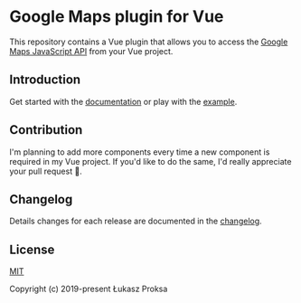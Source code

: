 # Google Maps plugin for Vue
This repository contains a Vue plugin that allows you to access the [Google Maps JavaScript API](https://developers.google.com/maps/documentation/javascript/tutorial) from your Vue project.

## Introduction
Get started with the [documentation](https://p803.github.io/vue-google-maps/getting-started.html) or play with the [example](https://github.com/p803/vue-google-maps/tree/master/example).

## Contribution
I'm planning to add more components every time a new component is required in my Vue project. If you'd like to do the same, I'd really appreciate your pull request 🙂.

## Changelog
Details changes for each release are documented in the [changelog](https://github.com/p803/vue-google-maps/tree/master/CHANGELOG.md).

## License
[MIT](https://opensource.org/licenses/MIT)

Copyright (c) 2019-present Łukasz Proksa
